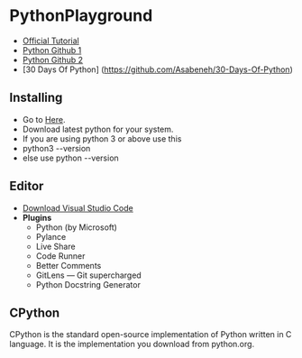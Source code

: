 # PythonPlayground

- [Official Tutorial](https://docs.python.org/3/tutorial/index.html)
- [Python Github 1](https://github.com/Akuli/python-tutorial)
- [Python Github 2](https://github.com/data-flair/python-tutorial)
- [30 Days Of Python] (https://github.com/Asabeneh/30-Days-Of-Python)

## Installing

- Go to [Here](https://www.python.org/downloads/macos/).
- Download latest python for your system.
- If you are using python 3 or above use this
- python3 --version
- else use python --version

## Editor

- [Download Visual Studio Code](https://code.visualstudio.com/download)
- **Plugins**
  - Python (by Microsoft)
  - Pylance
  - Live Share
  - Code Runner
  - Better Comments
  - GitLens — Git supercharged
  - Python Docstring Generator

## CPython

CPython is the standard open-source implementation of Python written in C language. It is the implementation you download from python.org.
